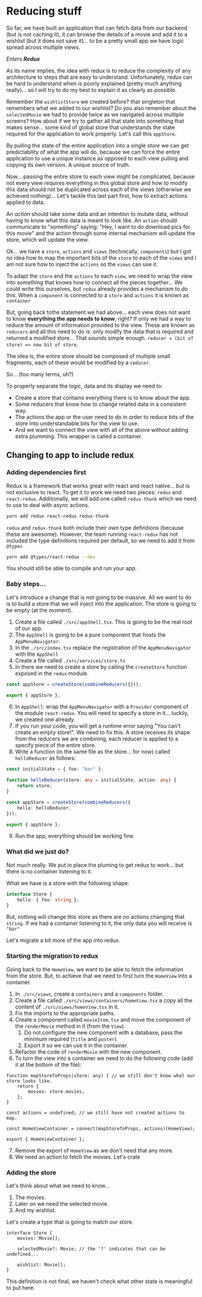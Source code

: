 # Reducing stuff

So far, we have built an application that can fetch data from our backend (but is not caching it), it can browse the details of a movie and add it to a wishlist (but it does not save it)... to be a pretty small app we have logic spread across multiple views.

_Enters **Redux**_

As its name implies, the idea with redux is to reduce the complexity of any architecture to steps that are easy to understand. Unfortunately, redux can be hard to understand when is poorly explained (pretty much anything really)... so I will try to do my best to explain it as clearly as possible.

Remember the `wishlistStore` we created before? that singleton that remembers what we added to our wishlist?
Do you also remember about the `selectedMovie` we had to provide twice as we navigated across multiple screens? How about if we try to gather all that state into something that makes sense... some kind of global store that understands the state required for the application to work properly. Let's call this `appStore`.

By pulling the state of the entire application into a single _store_ we can get predictability of what the app will do, because we can force the entire application to use a unique instance as opposed to each view pulling and copying its own version. A unique source of truth.

Now... passing the entire store to each view might be complicated, because not every view requires everything in this global store and how to modify this data should not be duplicated across each of the views (otherwise we achieved nothing)... Let's tackle this last part first, how to extract actions applied to data.

An _action_ should take some data and an intention to mutate data, without having to know what this data is meant to look like. An `action` should communicate to "something" saying: "Hey, I want to do download pics for this movie" and the action through some internal mechanism will update the store, which will update the view.

Ok... we have a `store`, `actions` and `views` (technically, `components`) but I got no idea how to map the important bits of the `store` to each of the `views` and I am not sure how to inject the `actions` so the `views` can use it.

To adapt the `store` and the `actions` to each `view`, we need to wrap the view into something that knows how to connect all the pieces together... We could write this ourselves, but `redux` already provides a mechanism to do this. When a `component` is connected to a `store` and `actions` it is known as `container`

But, going back tothe statement we had above... each view does not want to know **everything the app needs to know**, right? If only we had a way to reduce the amount of information provided to the view. These are known as `reducers` and all this need to do is:
only modify the data that is required and returned a modified store... That sounds simple enough. `reducer = (bit of store) => new bit of store`.

The idea is, the entire store should be composed of multiple small fragments, each of these would be modified by a `reducer`.

So... (too many terms, uh?)

To properly separate the logic, data and its display we need to:

- Create a store that contains everything there is to know about the app.
- Some reducers that know how to change related data in a consistent way.
- The actions the app or the user need to do in order to reduce bits of the store into understandable bits for the view to use.
- And we want to connect the view with all of the above without adding extra plumming. This wrapper is called a container.

## Changing to app to include redux

### Adding dependencies first

Redux is a framework that works great with react and react native... but is not exclusive to react. To get it to work we need two pieces: `redux` and `react-redux`. Additionally, we will add one called `redux-thunk` which we need to use to deal with async actions.

```sh
yarn add redux react-redux redux-thunk
```

`redux` and `redux-thunk` both include their own type definitions (because these are awesome). However, the team running `react-redux` has not included the type definitions required per default, so we need to add it from `@types`

```sh
yarn add @types/react-redux --dev
```

You should still be able to compile and run your app.

### Baby steps...

Let's introduce a change that is not going to be massive. All we want to do is to build a store that we will inject into the application. The store is going to be empty (at the moment).

1. Create a file called `./src/appShell.tsx`. This is going to be the real root of our app.
2. The `AppShell` is going to be a pure component that hosts the `AppMenuNavigator`.
3. In the `./src/index.tsx` replace the registration of the `AppMenuNavigator` with the `AppShell`
4. Create a file called `./src/services/store.ts`
5. In there we need to create a store by calling the `createStore` function exposed in the `redux` module.

```ts
const appStore = createStore(combineReducers({}));

export { appStore };
```

6. In `AppShell`: wrap the `AppMenuNavigator` with a `Provider` component of the module `react-redux`. You will need to specify a store in it... luckily, we created one already.
7. If you run your code, you will get a runtime error saying "You can't create an empty store!". We need to fix this. A store receives its shape from the reducers we are combining, each reducer is applied to a specify piece of the entire store.
8. Write a function (in the same file as the store... for now) called `helloReducer` as follows:

```ts
const initialState = { foo: "bar" };

function helloReducer(store: any = initialState, action: any) {
    return store;
}

const appStore = createStore(combineReducers({
    hello: helloReducer,
}));

export { appStore };
```

9. Run the app, everything should be working fine.

### What did we just do?

Not much really. We put in place the pluming to get redux to work... but there is no container listening to it.

What we have is a store with the following shape:

```ts
interface Store {
    hello: { foo: string };
}
```

But, nothing will change this store as there are no actions changing that `string`. If we had a container listening to it, the only data you will receive is `"bar"`

Let's migrate a bit more of the app into redux.

### Starting the migration to redux

Going back to the `HomeView`, we want to be able to fetch the information from the store. But, to achieve that we need to first turn the `HomeView` into a container.

1. In `./src/views`, create a `containers` and a `components` folder.
2. Create a file called `./src/views/containers/homeView.tsx` a copy all the content of `./src/views/homeView.tsx` in it.
3. Fix the imports to the appropriate paths.
4. Create a component called `movieItem.tsx` and move the component of the `renderMovie` method in it (from the `View`).
    1. Do not configure the new component with a database, pass the minimum required (`title` and `poster`).
    2. Export it so we can use it in the container.
5. Refactor the code of `renderMovie` with the new component.
6. To turn the view into a container we need to do the following code (add it at the bottom of the file):
```tsx
function mapStoreToProps(store: any) { // we still don't know what our store looks like.
    return {
        movies: store.movies,
    };
}

const actions = undefined; // we still have not created actions to map.

const HomeViewContainer = connect(mapStoreToProps, actions)(HomeView);

export { HomeViewContainer };
```
7. Remove the export of `HomeView` as we don't need that any more.
8. We need an action to fetch the movies. Let's crate 

### Adding the store

Let's think about what we need to know...

1. The movies.
2. Later on we need the selected movie.
3. And my wishlist.

Let's create a type that is going to match our store.

```tsx
interface Store {
    movies: Movie[];

    selectedMovie?: Movie; // the '?' indicates that can be undefined...

    wishlist: Movie[];
}
```

This definition is not final, we haven't check what other state is meaningful to put here.
